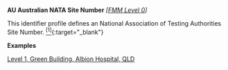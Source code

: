 **AU Australian NATA Site Number**  *[[FMM Level 0](guidance.html)]*

This identifier profile defines an National Association of Testing Authorities Site Number. [<sup>[1]</sup>](https://www.nata.com.au/){:target="_blank"}

**Examples**

[Level 1, Green Building, Albion Hospital, QLD](Location-example2.html)